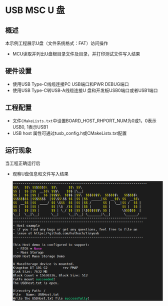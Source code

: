 # USB MSC U 盘

## 概述

本示例工程展示U盘（文件系统格式：FAT）访问操作

- MCU读取并列出U盘根目录文件及目录，并打印测试文件写入结果

## 硬件设置

- 使用USB Type-C线缆连接PC USB端口和PWR DEBUG端口
- 使用USB Type-C转USB-A线缆连接U 盘和开发板USB0端口或者USB1端口

## 工程配置

- 文件`CMakeLists.txt`中设置BOARD_HOST_RHPORT_NUM为0或1，0表示USB0, 1表示USB1
- USB host 属性可通过tusb_config.h或CMakeListx.txt配置

## 运行现象

当工程正确运行后

* 观察U盘信息和文件写入结果

  ![1646400244250.png](../../../../../../assets/sdk/samples/tinyusb/1646400244250.png)
